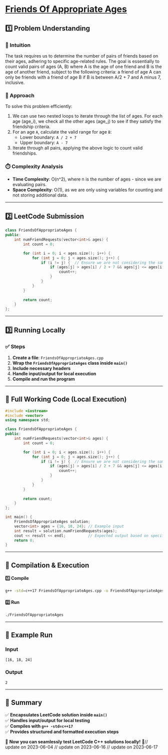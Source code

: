 # **[Friends Of Appropriate Ages](https://leetcode.com/problems/friends-of-appropriate-ages/description/)**  

## **1️⃣ Problem Understanding**  
### **📌 Intuition**  
The task requires us to determine the number of pairs of friends based on their ages, adhering to specific age-related rules. The goal is essentially to count valid pairs of ages (A, B) where A is the age of one friend and B is the age of another friend, subject to the following criteria: a friend of age A can only be friends with a friend of age B if B is between A/2 + 7 and A minus 7, inclusive.

### **🚀 Approach**  
To solve this problem efficiently:
1. We can use two nested loops to iterate through the list of ages. For each age (age_i), we check all the other ages (age_j) to see if they satisfy the friendship criteria.
2. For an age `A`, calculate the valid range for age `B`:
   - Lower boundary: `A / 2 + 7`
   - Upper boundary: `A - 7`
3. Iterate through all pairs, applying the above logic to count valid friendships.

### **⏱️ Complexity Analysis**  
- **Time Complexity**: O(n^2), where n is the number of ages - since we are evaluating pairs.
- **Space Complexity**: O(1), as we are only using variables for counting and not storing additional data.

---  

## **2️⃣ LeetCode Submission**  
```cpp
class FriendsOfAppropriateAges {
public:
    int numFriendRequests(vector<int>& ages) {
        int count = 0;

        for (int i = 0; i < ages.size(); i++) {
            for (int j = 0; j < ages.size(); j++) {
                if (i != j) {  // Ensure we are not considering the same person
                    if (ages[j] > ages[i] / 2 + 7 && ages[j] <= ages[i] - 7) {
                        count++;
                    }
                }
            }
        }
        
        return count;
    }
};
```  

---  

## **3️⃣ Running Locally**  
### **✅ Steps**  
1. **Create a file**: `FriendsOfAppropriateAges.cpp`  
2. **Wrap the `FriendsOfAppropriateAges` class inside `main()`**  
3. **Include necessary headers**  
4. **Handle input/output for local execution**  
5. **Compile and run the program**  

---  

## **📝 Full Working Code (Local Execution)**  
```cpp
#include <iostream>
#include <vector>
using namespace std;

class FriendsOfAppropriateAges {
public:
    int numFriendRequests(vector<int>& ages) {
        int count = 0;

        for (int i = 0; i < ages.size(); i++) {
            for (int j = 0; j < ages.size(); j++) {
                if (i != j) {  // Ensure we are not considering the same person
                    if (ages[j] > ages[i] / 2 + 7 && ages[j] <= ages[i] - 7) {
                        count++;
                    }
                }
            }
        }
        
        return count;
    }
};

int main() {
    FriendsOfAppropriateAges solution;
    vector<int> ages = {16, 18, 24}; // Example input
    int result = solution.numFriendRequests(ages); 
    cout << result << endl;          // Expected output based on specified rules
    return 0;
}
```  

---  

## **🔧 Compilation & Execution**  
#### **1️⃣ Compile**  
```bash
g++ -std=c++17 FriendsOfAppropriateAges.cpp -o FriendsOfAppropriateAges
```  

#### **2️⃣ Run**  
```bash
./FriendsOfAppropriateAges
```  

---  

## **🎯 Example Run**  
### **Input**  
```
[16, 18, 24]
```  
### **Output**  
```
2
```  

---  

## **📌 Summary**  
✅ **Encapsulates LeetCode solution inside `main()`**  
✅ **Handles input/output for local testing**  
✅ **Compiles with `g++ -std=c++17`**  
✅ **Provides structured and formatted execution steps**  

🚀 **Now you can seamlessly test LeetCode C++ solutions locally!** 🚀// update on 2023-06-04
// update on 2023-06-16
// update on 2023-06-17
